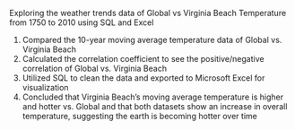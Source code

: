 Exploring the weather trends data of Global vs Virginia Beach Temperature from 1750 to 2010 using SQL and Excel
1. Compared the 10-year moving average temperature data of Global vs. Virginia Beach
2. Calculated the correlation coefficient to see the positive/negative correlation of Global vs. Virginia Beach
3. Utilized SQL to clean the data and exported to Microsoft Excel for visualization 
4. Concluded that Virginia Beach’s moving average temperature is higher and hotter vs. Global and that both datasets show an increase in overall temperature, suggesting the earth is becoming hotter over time
